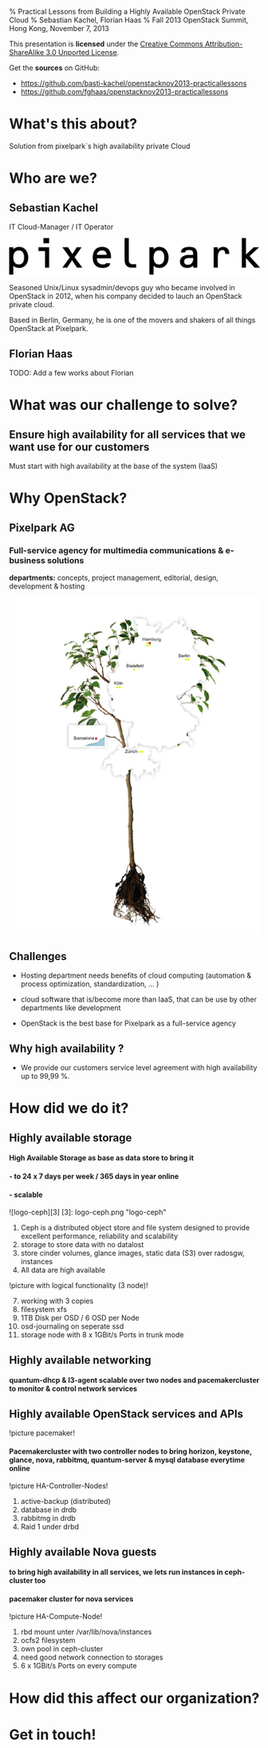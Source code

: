 % Practical Lessons from Building a Highly Available OpenStack Private Cloud
% Sebastian Kachel, Florian Haas
% Fall 2013 OpenStack Summit, Hong Kong, November 7, 2013

This presentation is **licensed** under the
[Creative Commons Attribution-ShareAlike 3.0 Unported License](http://creativecommons.org/licenses/by-sa/3.0/).

Get the **sources** on GitHub:

* <https://github.com/basti-kachel/openstacknov2013-practicallessons>
* <https://github.com/fghaas/openstacknov2013-practicallessons>

# What's this about?

Solution from pixelpark`s high availability private Cloud 

# Who are we?

## Sebastian Kachel 
	
IT Cloud-Manager / IT Operator

![](logo-pixelpark.png)

Seasoned Unix/Linux sysadmin/devops guy who became involved in
OpenStack in 2012, when his company decided to lauch an OpenStack
private cloud. 

Based in Berlin, Germany, he is one of the movers and shakers of all
things OpenStack at Pixelpark.

	
## Florian Haas

TODO: Add a few works about Florian

# What was our challenge to solve?

## Ensure high availability for all services that we want use for our customers

Must start with high availability at the base of the system (IaaS)

# Why OpenStack?

## Pixelpark AG 
	
### Full-service agency for multimedia communications & e-business solutions
	
**departments:** concepts, project management, editorial, design,
  development & hosting

![](pp-standorte.png)

## Challenges

* Hosting department needs benefits of cloud computing (automation &
  process optimization, standardization, … )
  
* cloud software that is/become more than IaaS, that can be use by
  other departments like development

* OpenStack is the best base for Pixelpark as a full-service agency

## Why high availability ?

* We provide our customers service level agreement with high
  availability up to 99,99 %.


# How did we do it?

## Highly available storage

#### High Available Storage as base as data store to bring it 
#### - to 24 x 7 days per week / 365 days in year online
#### - scalable 

![logo-ceph][3]
[3]: logo-ceph.png "logo-ceph"

1. Ceph is a distributed object store and file system designed to provide excellent performance, reliability and scalability
3. storage to store data with no datalost
4. store cinder volumes, glance images, static data (S3) over radosgw, instances
6. All data are high available

!picture with logical functionality (3 node)!

7. working with 3 copies
8. filesystem xfs
9. 1TB Disk per OSD / 6 OSD per Node
10. osd-journaling on seperate ssd 
11. storage node with 8 x 1GBit/s Ports in trunk mode

## Highly available networking

#### quantum-dhcp & l3-agent scalable over two nodes and pacemakercluster to monitor & control network services 


## Highly available OpenStack services and APIs

!picture pacemaker!

#### Pacemakercluster with two controller nodes to bring horizon, keystone, glance, nova, rabbitmq, quantum-server & mysql database everytime online

!picture HA-Controller-Nodes! 

1. active-backup (distributed)
2. database in drdb 
3. rabbitmg in drdb
4. Raid 1 under drbd


## Highly available Nova guests

#### to bring high availability in all services, we lets run instances in ceph-cluster too
#### pacemaker cluster for nova services 

!picture HA-Compute-Node!

1. rbd mount unter /var/lib/nova/instances
2. ocfs2 filesystem 
3. own pool in ceph-cluster 
4. need good network connection to storages
5. 6 x 1GBit/s Ports on every compute




# How did this affect our organization?

# Get in touch!
